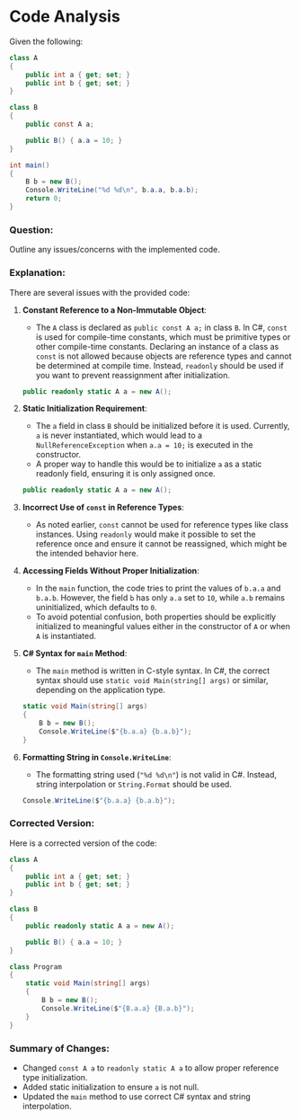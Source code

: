 # Code Analysis

Given the following:

```csharp
class A
{
    public int a { get; set; }
    public int b { get; set; }
}

class B
{
    public const A a;

    public B() { a.a = 10; }
}

int main()
{
    B b = new B();
    Console.WriteLine("%d %d\n", b.a.a, b.a.b);
    return 0;
}
```

### Question: 
Outline any issues/concerns with the implemented code.

### Explanation:

There are several issues with the provided code:

1. **Constant Reference to a Non-Immutable Object**:
   - The `A` class is declared as `public const A a;` in class `B`. In C#, `const` is used for compile-time constants, which must be primitive types or other compile-time constants. Declaring an instance of a class as `const` is not allowed because objects are reference types and cannot be determined at compile time. Instead, `readonly` should be used if you want to prevent reassignment after initialization.

   ```csharp
   public readonly static A a = new A();
   ```

2. **Static Initialization Requirement**:
   - The `a` field in class `B` should be initialized before it is used. Currently, `a` is never instantiated, which would lead to a `NullReferenceException` when `a.a = 10;` is executed in the constructor.
   - A proper way to handle this would be to initialize `a` as a static readonly field, ensuring it is only assigned once.

   ```csharp
   public readonly static A a = new A();
   ```

3. **Incorrect Use of `const` in Reference Types**:
   - As noted earlier, `const` cannot be used for reference types like class instances. Using `readonly` would make it possible to set the reference once and ensure it cannot be reassigned, which might be the intended behavior here.

4. **Accessing Fields Without Proper Initialization**:
   - In the `main` function, the code tries to print the values of `b.a.a` and `b.a.b`. However, the field `b` has only `a.a` set to `10`, while `a.b` remains uninitialized, which defaults to `0`.
   - To avoid potential confusion, both properties should be explicitly initialized to meaningful values either in the constructor of `A` or when `A` is instantiated.

5. **C# Syntax for `main` Method**:
   - The `main` method is written in C-style syntax. In C#, the correct syntax should use `static void Main(string[] args)` or similar, depending on the application type.

   ```csharp
   static void Main(string[] args)
   {
       B b = new B();
       Console.WriteLine($"{b.a.a} {b.a.b}");
   }
   ```

6. **Formatting String in `Console.WriteLine`**:
   - The formatting string used (`"%d %d\n"`) is not valid in C#. Instead, string interpolation or `String.Format` should be used.

   ```csharp
   Console.WriteLine($"{b.a.a} {b.a.b}");
   ```

### Corrected Version:

Here is a corrected version of the code:

```csharp
class A
{
    public int a { get; set; }
    public int b { get; set; }
}

class B
{
    public readonly static A a = new A();

    public B() { a.a = 10; }
}

class Program
{
    static void Main(string[] args)
    {
        B b = new B();
        Console.WriteLine($"{B.a.a} {B.a.b}");
    }
}
```

### Summary of Changes:
- Changed `const A a` to `readonly static A a` to allow proper reference type initialization.
- Added static initialization to ensure `a` is not null.
- Updated the `main` method to use correct C# syntax and string interpolation.
